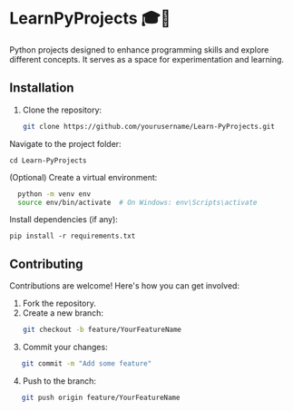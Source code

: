 # LearnPyProjects 🎓🐍
Python projects designed to enhance programming skills and explore different concepts. 
It serves as a space for experimentation and learning.


## Installation

1. Clone the repository:
   ```bash
   git clone https://github.com/yourusername/Learn-PyProjects.git

Navigate to the project folder:
  
```cd Learn-PyProjects```

(Optional) Create a virtual environment:
  ```bash
    python -m venv env
    source env/bin/activate  # On Windows: env\Scripts\activate
```


Install dependencies (if any):

```pip install -r requirements.txt```

## Contributing

Contributions are welcome! Here's how you can get involved:
1. Fork the repository.
2. Create a new branch:
   ```bash
   git checkout -b feature/YourFeatureName

3. Commit your changes:
```bash
   git commit -m "Add some feature"
```

4. Push to the branch:
```bash
   git push origin feature/YourFeatureName
```
